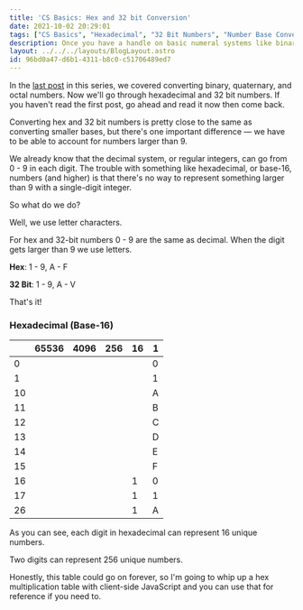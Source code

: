 ```yaml
---
title: 'CS Basics: Hex and 32 bit Conversion'
date: 2021-10-02 20:29:01
tags: ["CS Basics", "Hexadecimal", "32 Bit Numbers", "Number Base Conversion"]
description: Once you have a handle on basic numeral systems like binary, it's time to move on to more complicated systems. We'll cover hexadecimal and 32 bit numbers in the second CS Basics post.
layout: ../../../layouts/BlogLayout.astro
id: 96bd0a47-d6b1-4311-b8c0-c51706489ed7
---
```


In the [last post](/posts/cs-basics-binary-conversion) in this series, we covered converting binary, quaternary, and octal numbers. Now we'll go through hexadecimal and 32 bit numbers. If you haven't read the first post, go ahead and read it now then come back.

Converting hex and 32 bit numbers is pretty close to the same as converting smaller bases, but there's one important difference — we have to be able to account for numbers larger than 9.

We already know that the decimal system, or regular integers, can go from 0 - 9 in each digit. The trouble with something like hexadecimal, or base-16, numbers (and higher) is that there's no way to represent something larger than 9 with a single-digit integer.

So what do we do?

Well, we use letter characters.

For hex and 32-bit numbers 0 - 9 are the same as decimal. When the digit gets larger than 9 we use letters.

__Hex__: 1 - 9, A - F

__32 Bit__: 1 - 9, A - V

That's it!

### Hexadecimal (Base-16)

|   | 65536 | 4096 | 256 | 16 | 1 |
| - | - | - | - | - | - |
| 0 |   |   |   |   | 0 |
| 1 |   |   |   |   | 1 |
| 10 |   |   |   |  | A |
| 11 |   |   |   |  | B |
| 12 |   |   |   |  | C |
| 13 |   |   |   |  | D |
| 14 |   |   |   |  | E |
| 15 |   |   |   |  | F |
| 16 |   |   |   | 1 | 0 |
| 17 |   |   |   | 1 | 1 |
| 26 |   |   |   | 1 | A |

As you can see, each digit in hexadecimal can represent 16 unique numbers.

Two digits can represent 256 unique numbers.

Honestly, this table could go on forever, so I'm going to whip up a hex multiplication table with client-side JavaScript and you can use that for reference if you need to.

<script>
  console.log('hello, hex');
</script>